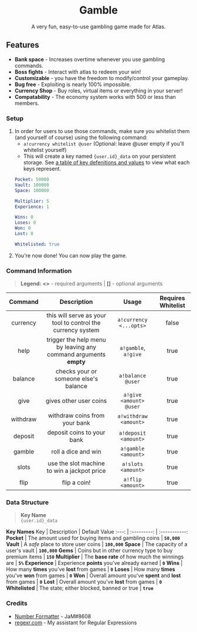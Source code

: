 <div align="center">

# Gamble
A very fun, easy-to-use gambling game made for Atlas.

</div>

## Features

* **Bank space** - Increases overtime whenever you use gambling commands.
* **Boss fights** - Interact with atlas to redeem your win!
* **Customizable** - you have the freedom to modify/control your gameplay.
* **Bug free** - Exploiting is nearly 100% impossible.
* **Currency Shop** - Buy roles, virtual items or everything in your server!
* **Compatability** - The economy system works with 500 or less than members.

### Setup

1. In order for users to use those commands, make sure you whitelist them (and yourself of course) using the following command:
	* `a!currency whitelist @user` (Optional: leave @user empty if you'll whitelist yourself)
	* This will create a key named `{user.id}_data` on your persistent storage. See <a href="#currency-data-structure">a table of key defenitions and values</a> to view what each keys represent.
	```yaml
	Pocket: 50000
	Vault: 100000
	Space: 100000
	
	Multiplier: 5
	Experience: 1
	
	Wins: 0
	Loses: 0
	Won: 0
	Lost: 0

	Whitelisted: true
	```
4. You're now done! You can now play the game.


### Command Information
> **Legend:** **<>** - required arguments \| **[]** - optional arguments

Command  | Description | Usage | Requires Whitelist
:------: | :---------: | :---: | :----------------:
currency | this will serve as your tool to control the currency system | `a!currency <...opts>` | false
help 	 | trigger the help menu by leaving any command arguments **empty**| `a!gamble`, `a!give` | true
balance	 | checks your or someone else's balance | `a!balance @user` | true
give 	 | gives other user coins | `a!give <amount> @user` | true
withdraw | withdraw coins from your bank | `a!withdraw <amount>` | true
deposit  | deposit coins to your bank | `a!deposit <amount>` | true
gamble   | roll a dice and win | `a!gamble <amount>` | true
slots    | use the slot machine to win a jackpot price | `a!slots <amount>` | true
flip 	 | flip a coin! | `a!flip <amount>` | true

<div id="currency-data-structure">
	
### Data Structure
> **Key Name**\
`{user.id}_data`

**Key Names**
    Key	   	| 		Description 		    	  	  | Default Value 
   :---:   	| 		:---------: 		    	  	  | :-----------: 
**Pocket** 	| The amount used for buying items and gambling coins  	  | **`50,000`**
**Vault**  	| A *safe* place to store user coins	   	  	  | **`100,000`**
**Space**  	| The capacity of a user's vault		  	  | **`100,000`**
**Gems**   	| Coins but in other currency type to buy premium items	  | **`150`**
**Multiplier**  | The **base rate** of how much the winnings are	  | **`5%`**
**Experience**  | Experience **points** you've already earned 	  	  | **`0`**
**Wins**	| How many **times** you've **lost** from games	  	  | **`0`**
**Loses**	| How many **times** you've **won** from games    	  | **`0`**
**Won**		| Overall amount you've **spent** and **lost** from games | **`0`**
**Lost**	| Overall amount you've **lost** from games	  	  | **`0`**
**Whitelisted** | The state; either blocked, banned or true 	  	  | **`true`**

</div>

### Credits
* [Number Formatter](https://github.com/atlasbot/community-actions/tree/master/Snippets/Emrison-NumberFormatter) - JaM#8608
* <a href="https://regexr.com" target="_blank">regexr.com</a> - My assistant for Regular Expressions
